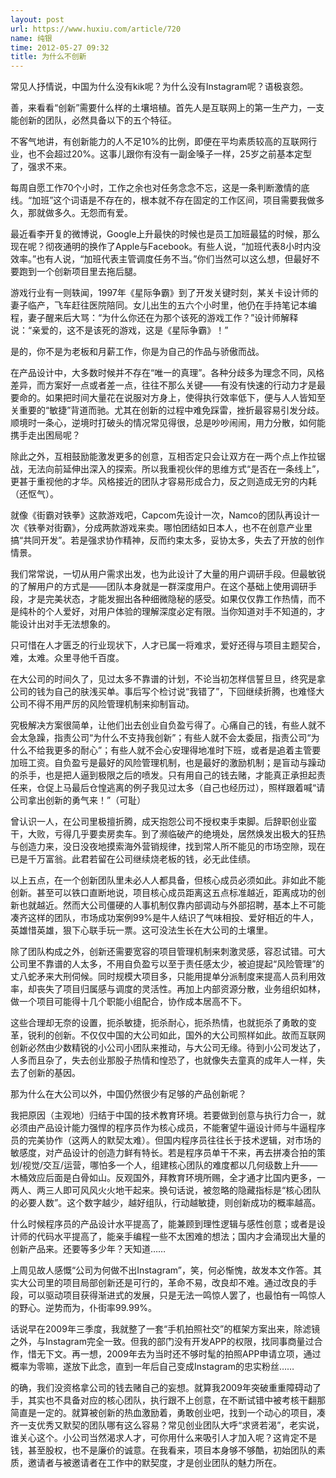 ```yaml
---
layout: post
url: https://www.huxiu.com/article/720
name: 纯银
time: 2012-05-27 09:32
title: 为什么不创新
---
```

常见人抒情说，中国为什么没有kik呢？为什么没有Instagram呢？语极哀怨。

善，来看看“创新”需要什么样的土壤培植。首先人是互联网上的第一生产力，一支能创新的团队，必然具备以下的五个特征。

不客气地讲，有创新能力的人不足10%的比例，即便在平均素质较高的互联网行业，也不会超过20%。这事儿跟你有没有一副金嗓子一样，25岁之前基本定型了，强求不来。

每周自愿工作70个小时，工作之余也对任务念念不忘，这是一条判断激情的底线。“加班”这个词语是不存在的，根本就不存在固定的工作区间，项目需要我做多久，那就做多久。无怨而有爱。

最近看李开复的微博说，Google上升最快的时候也是员工加班最猛的时候，那么现在呢？彻夜通明的换作了Apple与Facebook。有些人说，“加班代表8小时内没效率。”也有人说，“加班代表主管调度任务不当。”你们当然可以这么想，但最好不要跑到一个创新项目里去拖后腿。

游戏行业有一则轶闻，1997年《星际争霸》到了开发关键时刻，某关卡设计师的妻子临产，飞车赶往医院陪同。女儿出生的五六个小时里，他仍在手持笔记本编程，妻子醒来后大骂：“为什么你还在为那个该死的游戏工作？”设计师解释说：“亲爱的，这不是该死的游戏，这是《星际争霸》！”

是的，你不是为老板和月薪工作，你是为自己的作品与骄傲而战。

在产品设计中，大多数时候并不存在“唯一的真理”。各种分歧多为理念不同，风格差异，而方案好一点或者差一点，往往不那么关键——有没有快速的行动力才是最要命的。如果把时间大量花在说服对方身上，使得执行效率低下，便与人人皆知至关重要的“敏捷”背道而驰。尤其在创新的过程中难免踩雷，挫折最容易引发分歧。顺境时一条心，逆境时打破头的情况常见得很，总是吵吵闹闹，用力分散，如何能携手走出困局呢？

除此之外，互相鼓励能激发更多的创意，互相否定只会让双方在一两个点上作拉锯战，无法向前延伸出深入的探索。所以我重视伙伴的思维方式“是否在一条线上”，更甚于重视他的才华。风格接近的团队才容易形成合力，反之则造成无穷的内耗（还怄气）。

就像《街霸对铁拳》这款游戏吧，Capcom先设计一次，Namco的团队再设计一次《铁拳对街霸》，分成两款游戏来卖。哪怕团结如日本人，也不在创意产业里搞“共同开发”。若是强求协作精神，反而约束太多，妥协太多，失去了开放的创作情景。

我们常常说，一切从用户需求出发，也为此设计了大量的用户调研手段。但最敏锐的了解用户的方式是——团队本身就是一群深度用户。在这个基础上使用调研手段，才是完美状态，才能发掘出各种细微隐秘的感受。如果仅仅靠工作热情，而不是纯朴的个人爱好，对用户体验的理解深度必定有限。当你知道对手不知道的，才能设计出对手无法想象的。

只可惜在人才匮乏的行业现状下，人才已属一将难求，爱好还得与项目主题契合，难，太难。众里寻他千百度。

在大公司的时间久了，见过太多不靠谱的计划，不论当初怎样信誓旦旦，终究是拿公司的钱为自己的肤浅买单。事后写个检讨说“我错了”，下回继续折腾，也难怪大公司不得不用严厉的风险管理机制来抑制盲动。

究极解决方案很简单，让他们出去创业自负盈亏得了。心痛自己的钱，有些人就不会太急躁，指责公司“为什么不支持我创新”；有些人就不会太委屈，指责公司“为什么不给我更多的耐心”；有些人就不会心安理得地准时下班，或者是追着主管要加班工资。自负盈亏是最好的风险管理机制，也是最好的激励机制；是盲动与躁动的杀手，也是把人逼到极限之后的喷发。只有用自己的钱去赌，才能真正承担起责任来，仓促上马最后仓惶逃离的例子我见过太多（自己也经历过），照样跟着喊“请公司拿出创新的勇气来！”（可耻）

曾认识一人，在公司里极擅折腾，成天抱怨公司不授权束手束脚。后辞职创业蛮干，大败，亏得几乎要卖房卖车。到了濒临破产的绝境处，居然焕发出极大的狂热与创造力来，没日没夜地摸索海外营销规律，找到常人所不能见的市场空隙，现在已是千万富翁。此君若留在公司继续烧老板的钱，必无此佳绩。

以上五点，在一个创新团队里未必人人都具备，但核心成员必须如此。非如此不能创新。甚至可以铁口直断地说，项目核心成员距离这五点标准越近，距离成功的创新也就越近。然而大公司僵硬的人事机制仅靠内部调动与外部招聘，基本上不可能凑齐这样的团队，市场成功案例99%是牛人结识了气味相投、爱好相近的牛人，英雄惜英雄，狠下心联手玩一票。这可没法生长在大公司的土壤里。

除了团队构成之外，创新还需要宽容的项目管理机制来刺激灵感，容忍试错。可大公司里不靠谱的人太多，不用自负盈亏以至于责任感太少，被迫提起“风险管理”的丈八蛇矛来大刑伺候。同时规模大项目多，只能用提单分派制度来提高人员利用效率，却丧失了项目归属感与调度的灵活性。再加上内部资源分散，业务组织如林，做一个项目可能得十几个职能小组配合，协作成本居高不下。

这些合理却无奈的设置，扼杀敏捷，扼杀耐心，扼杀热情，也就扼杀了勇敢的变革，锐利的创新。不仅仅中国的大公司如此，国外的大公司照样如此。故而互联网创新必然由少数精锐的小公司小团队来推动，与大公司无缘。待到小公司发达了，人多而且杂了，失去创业那股子热情和惶恐了，也就像失去童真的成年人一样，失去了创新的基因。

那为什么在大公司以外，中国仍然很少有足够的产品创新呢？

我把原因（主观地）归结于中国的技术教育环境。若要做到创意与执行力合一，就必须由产品设计能力强悍的程序员作为核心成员，不能奢望牛逼设计师与牛逼程序员的完美协作（这两人的默契太难）。但国内程序员往往长于技术逻辑，对市场的敏感度，对产品设计的创造力鲜有特长。若是程序员单干不来，再去拼凑合拍的策划/视觉/交互/运营，哪怕多一个人，组建核心团队的难度都以几何级数上升——木桶效应后面是白骨如山。反观国外，拜教育环境所赐，全才通才比国内更多，一两人、两三人即可风风火火地干起来。换句话说，被忽略的隐藏指标是“核心团队的必要人数”。这个数字越少，越好组队，行动越敏捷，则创新成功的概率越高。

什么时候程序员的产品设计水平提高了，能兼顾到理性逻辑与感性创意；或者是设计师的代码水平提高了，能亲手编程一些不太困难的想法；国内才会涌现出大量的创新产品来。还要等多少年？天知道……

上周见故人感慨“公司为何做不出Instagram”，笑，何必惭愧，故发本文作答。其实大公司里的项目局部创新还是可行的，革命不易，改良却不难。通过改良的手段，可以驱动项目获得渐进式的发展，只是无法一鸣惊人罢了，也最怕有一鸣惊人的野心。逆势而为，仆街率99.99%。

话说早在2009年三季度，我就整了一套“手机拍照社交”的框架方案出来，除滤镜之外，与Instagram完全一致。但我的部门没有开发APP的权限，找同事商量过合作，惜无下文。再一想，2009年去为当时还不够时髦的拍照APP申请立项，通过概率为零嘛，遂放下此念，直到一年后自己变成Instagram的忠实粉丝……

的确，我们没资格拿公司的钱去赌自己的妄想。就算我2009年突破重重障碍动了手，其实也不具备对应的核心团队，执行跟不上创意，在不断试错中被考核干翻那简直是一定的。就算被创新的热血激励着，勇敢创业吧，找到一个动心的项目，凑齐一支优秀又默契的团队哪有这么容易？常见创业团队大呼“求贤若渴”，老实说，谁关心这个。小公司当然渴求人才，可你用什么来吸引人才加入呢？这肯定不是钱，甚至股权，也不是廉价的诚意。在我看来，项目本身够不够酷，初始团队的素质，邀请者与被邀请者在工作中的默契度，才是创业团队的魅力所在。

